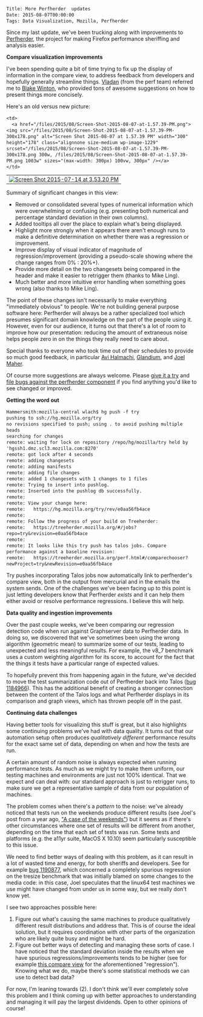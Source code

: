     Title: More Perfherder  updates
    Date: 2015-08-07T00:00:00
    Tags: Data Visualization, Mozilla, Perfherder

Since my last update, we've been trucking along with improvements to [Perfherder][1], the project for making Firefox performance sheriffing and analysis easier.

**Compare visualization improvements**

I've been spending quite a bit of time trying to fix up the display of information in the compare view, to address feedback from developers and hopefully generally streamline things. [Vladan][2] (from the perf team) referred me to [Blake Winton][3], who provided tons of awesome suggestions on how to present things more concisely.

Here's an old versus new picture:

<table>
  <tr>
    <td>
      <a href="/files/2015/07/Screen-Shot-2015-07-14-at-3.53.20-PM.png"><img src="/files/2015/07/Screen-Shot-2015-07-14-at-3.53.20-PM-300x206.png" alt="Screen Shot 2015-07-14 at 3.53.20 PM" width="300" height="206" class="alignnone size-medium wp-image-1218" srcset="/files/2015/07/Screen-Shot-2015-07-14-at-3.53.20-PM-300x206.png 300w, /files/2015/07/Screen-Shot-2015-07-14-at-3.53.20-PM.png 980w" sizes="(max-width: 300px) 100vw, 300px" /></a>
    </td>
    
    <td>
      <a href="/files/2015/08/Screen-Shot-2015-08-07-at-1.57.39-PM.png"><img src="/files/2015/08/Screen-Shot-2015-08-07-at-1.57.39-PM-300x178.png" alt="Screen Shot 2015-08-07 at 1.57.39 PM" width="300" height="178" class="alignnone size-medium wp-image-1229" srcset="/files/2015/08/Screen-Shot-2015-08-07-at-1.57.39-PM-300x178.png 300w, /files/2015/08/Screen-Shot-2015-08-07-at-1.57.39-PM.png 1003w" sizes="(max-width: 300px) 100vw, 300px" /></a>
    </td>
  </tr>
</table>

Summary of significant changes in this view:

- Removed or consolidated several types of numerical information which were overwhelming or confusing (e.g. presenting both numerical and percentage standard deviation in their own columns).
- Added tooltips all over the place to explain what's being displayed.
- Highlight more strongly when it appears there aren't enough runs to make a definitive determination on whether there was a regression or improvement.
- Improve display of visual indicator of magnitude of regression/improvement (providing a pseudo-scale showing where the change ranges from 0% : 20%+).
- Provide more detail on the two changesets being compared in the header and make it easier to retrigger them (thanks to Mike Ling).
- Much better and more intuitive error handling when something goes wrong (also thanks to Mike Ling).

The point of these changes isn't necessarily to make everything "immediately obvious" to people. We're not building general purpose software here: Perfherder will always be a rather specialized tool which presumes significant domain knowledge on the part of the people using it. However, even for our audience, it turns out that there's a lot of room to improve how our presentation: reducing the amount of extraneous noise helps people zero in on the things they really need to care about.

Special thanks to everyone who took time out of their schedules to provide so much good feedback, in particular [Avi Halmachi][4], [Glandium][5], and [Joel Maher][6].

Of course more suggestions are always welcome. Please [give it a try][7] and [file bugs against the perfherder component][8] if you find anything you'd like to see changed or improved.

**Getting the word out**

```
Hammersmith:mozilla-central wlach$ hg push -f try
pushing to ssh://hg.mozilla.org/try
no revisions specified to push; using . to avoid pushing multiple heads
searching for changes
remote: waiting for lock on repository /repo/hg/mozilla/try held by 'hgssh1.dmz.scl3.mozilla.com:8270'
remote: got lock after 4 seconds
remote: adding changesets
remote: adding manifests
remote: adding file changes
remote: added 1 changesets with 1 changes to 1 files
remote: Trying to insert into pushlog.
remote: Inserted into the pushlog db successfully.
remote:
remote: View your change here:
remote:   https://hg.mozilla.org/try/rev/e0aa56fb4ace
remote:
remote: Follow the progress of your build on Treeherder:
remote:   https://treeherder.mozilla.org/#/jobs?repo=try&revision=e0aa56fb4ace
remote:
remote: It looks like this try push has talos jobs. Compare performance against a baseline revision:
remote:   https://treeherder.mozilla.org/perf.html#/comparechooser?newProject=try&newRevision=e0aa56fb4ace
```

Try pushes incorporating Talos jobs now automatically link to perfherder's compare view, both in the output from mercurial and in the emails the system sends. One of the challenges we've been facing up to this point is just letting developers know that Perfherder _exists_ and it can help them either avoid or resolve performance regressions. I believe this will help.

**Data quality and ingestion improvements**

Over the past couple weeks, we've been comparing our regression detection code when run against Graphserver data to Perfherder data. In doing so, we discovered that we've sometimes been using the wrong algorithm (geometric mean) to summarize some of our tests, leading to unexpected and less meaningful results. For example, the v8_7 benchmark uses a custom weighting algorithm for its score, to account for the fact that the things it tests have a particular range of expected values.

To hopefully prevent this from happening again in the future, we've decided to move the test summarization code out of Perfherder back into Talos ([bug 1184966][9]). This has the additional benefit of creating a stronger connection between the content of the Talos logs and what Perfherder displays in its comparison and graph views, which has thrown people off in the past.

**Continuing data challenges**

Having better tools for visualizing this stuff is great, but it also highlights some continuing problems we've had with data quality. It turns out that our automation setup often produces _qualitatively different_ performance results for the exact same set of data, depending on when and how the tests are run.

A certain amount of random noise is always expected when running performance tests. As much as we might try to make them uniform, our testing machines and environments are just not 100% identical. That we expect and can deal with: our standard approach is just to retrigger runs, to make sure we get a representative sample of data from our population of machines.

The problem comes when there's a _pattern_ to the noise: we've already noticed that tests run on the weekends produce different results (see Joel's post from a year ago, ["A case of the weekends"][10]) but it seems as if there's other circumstances where one set of results will be different from another, depending on the time that each set of tests was run. Some tests and platforms (e.g. the a11yr suite, MacOS X 10.10) seem particularly susceptible to this issue.

We need to find better ways of dealing with this problem, as it can result in a lot of wasted time and energy, for both sheriffs and developers. See for example [bug 1190877][11], which concerned a completely spurious regression on the tresize benchmark that was initially blamed on some changes to the media code: in this case, Joel speculates that the linux64 test machines we use might have changed from under us in some way, but we really don't know yet.

I see two approaches possible here:

1. Figure out what's causing the same machines to produce qualitatively different result distributions and address that. This is of course the ideal solution, but it requires coordination with other parts of the organization who are likely quite busy and might be hard.
2. Figure out better ways of detecting and managing these sorts of case. I have noticed that the standard deviation inside the results when we have spurious regressions/improvements tends to be higher (see for example [this compare view][12] for the aforementioned "regression"). Knowing what we do, maybe there's some statistical methods we can use to detect bad data?

For now, I'm leaning towards (2). I don't think we'll ever completely solve this problem and I think coming up with better approaches to understanding and managing it will pay the largest dividends. Open to other opinions of course!

[1]: https://wiki.mozilla.org/Auto-tools/Projects/Perfherder
[2]: https://blog.mozilla.org/vdjeric/
[3]: https://mozillians.org/en-US/u/bwinton/
[4]: http://avih.github.io/
[5]: http://glandium.org/blog/
[6]: http://elvis314.wordpress.com/
[7]: https://treeherder.mozilla.org/perf.html#/comparechooser
[8]: https://bugzilla.mozilla.org/enter_bug.cgi?product=Tree%20Management&component=Perfherder
[9]: https://bugzilla.mozilla.org/show_bug.cgi?id=1184966
[10]: https://elvis314.wordpress.com/2014/10/30/a-case-of-the-weekends/
[11]: https://bugzilla.mozilla.org/show_bug.cgi?id=1190877
[12]: https://treeherder.mozilla.org/perf.html#/compare?originalProject=mozilla-inbound&originalRevision=4d0818791d07&newProject=mozilla-inbound&newRevision=5e130ad70aa7
